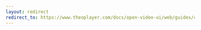 ```yaml
---
layout: redirect
redirect_to: https://www.theoplayer.com/docs/open-video-ui/web/guides/custom-component/
---
```

